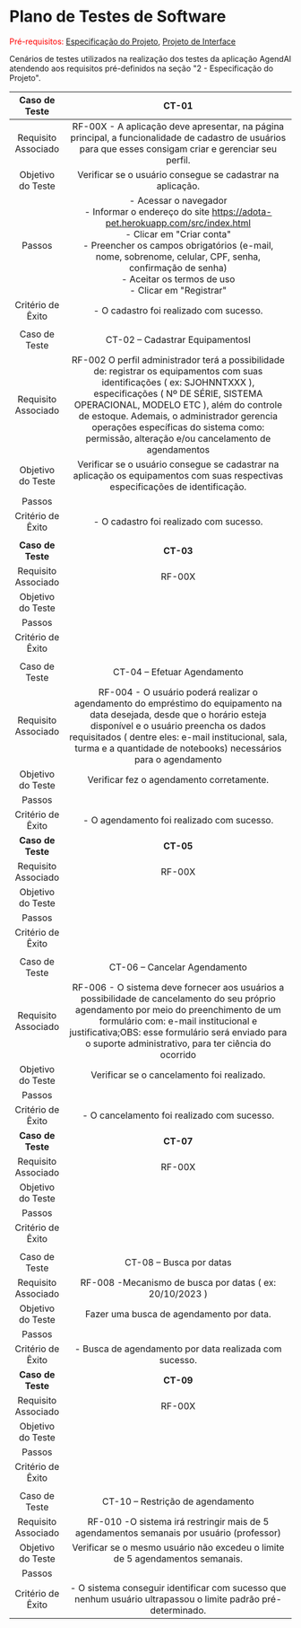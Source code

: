 # Plano de Testes de Software

<span style="color:red">Pré-requisitos: <a href="2-Especificação do Projeto.md"> Especificação do Projeto</a></span>, <a href="3-Projeto de Interface.md"> Projeto de Interface</a>

Cenários de testes utilizados na realização dos testes da aplicação AgendAI atendendo aos requisitos pré-definidos na seção "2 - Especificação do Projeto". 
 
| **Caso de Teste** 	| **CT-01** 	|
|:---:	|:---:	|
|	Requisito Associado 	| RF-00X - A aplicação deve apresentar, na página principal, a funcionalidade de cadastro de usuários para que esses consigam criar e gerenciar seu perfil. |
| Objetivo do Teste 	| Verificar se o usuário consegue se cadastrar na aplicação. |
| Passos 	| - Acessar o navegador <br> - Informar o endereço do site https://adota-pet.herokuapp.com/src/index.html<br> - Clicar em "Criar conta" <br> - Preencher os campos obrigatórios (e-mail, nome, sobrenome, celular, CPF, senha, confirmação de senha) <br> - Aceitar os termos de uso <br> - Clicar em "Registrar" |
|Critério de Êxito | - O cadastro foi realizado com sucesso. |
|  	|  	|
| Caso de Teste	| CT-02 – Cadastrar Equipamentosl|
|	Requisito Associado 	| RF-002 O perfil administrador terá a possibilidade de: registrar os equipamentos com suas identificações ( ex: SJOHNNTXXX ), especificações ( Nº DE SÉRIE, SISTEMA OPERACIONAL, MODELO ETC ), além do controle de estoque. Ademais, o administrador gerencia operações específicas do sistema como: permissão, alteração e/ou cancelamento de agendamentos|
| Objetivo do Teste 	| Verificar se o usuário consegue se cadastrar na aplicação os equipamentos com suas respectivas especificações de identificação. |
| Passos 	|  |
|Critério de Êxito | - O cadastro foi realizado com sucesso. |
|  	|  	|
| **Caso de Teste** 	| **CT-03** 	|
|	Requisito Associado 	| RF-00X  |
| Objetivo do Teste 	|  |
| Passos 	|  |
|Critério de Êxito |  |
|  	|  	|
| Caso de Teste 	| CT-04 – Efetuar Agendamento	|
|Requisito Associado | RF-004	- O usuário poderá realizar o agendamento do empréstimo do equipamento na data desejada, desde que o horário esteja disponível e o usuário preencha os dados requisitados ( dentre eles: e-mail institucional, sala, turma e a quantidade de notebooks) necessários para o agendamento|
| Objetivo do Teste 	| Verificar fez o agendamento corretamente. |
| Passos 	| |
|Critério de Êxito | - O agendamento foi realizado com sucesso. |
| **Caso de Teste** 	| **CT-05** 	|
|	Requisito Associado 	| RF-00X  |
| Objetivo do Teste 	|  |
| Passos 	|  |
|Critério de Êxito |  |
|  	|  	|
| Caso de Teste 	| CT-06 – Cancelar Agendamento	|
|Requisito Associado | RF-006	- O sistema deve fornecer aos usuários a possibilidade de cancelamento do seu próprio agendamento por meio do preenchimento de um formulário com: e-mail institucional e justificativa;OBS: esse formulário será enviado para o suporte administrativo, para ter ciência do ocorrido|
| Objetivo do Teste 	| Verificar se o cancelamento foi realizado. |
| Passos 	| |
|Critério de Êxito | - O cancelamento foi realizado com sucesso. |
| **Caso de Teste** 	| **CT-07** 	|
|	Requisito Associado 	| RF-00X  |
| Objetivo do Teste 	|  |
| Passos 	|  |
|Critério de Êxito |  |
|  	|  	|
| Caso de Teste 	| CT-08 – Busca por datas 	|
|Requisito Associado | RF-008	-Mecanismo de busca por datas ( ex: 20/10/2023 ) |
| Objetivo do Teste 	| Fazer uma busca de agendamento por data. |
| Passos 	| |
|Critério de Êxito | - Busca de agendamento por data realizada com sucesso. |
| **Caso de Teste** 	| **CT-09** 	|
|	Requisito Associado 	| RF-00X  |
| Objetivo do Teste 	|  |
| Passos 	|  |
|Critério de Êxito |  |
|  	|  	|
| Caso de Teste 	| CT-10 – Restrição de agendamento 	|
|Requisito Associado | RF-010	-O sistema irá restringir mais de 5 agendamentos semanais por usuário (professor) |
| Objetivo do Teste 	| Verificar se o mesmo usuário não excedeu o limite de 5 agendamentos semanais. |
| Passos 	| |
|Critério de Êxito | - O sistema conseguir identificar com sucesso que nenhum usuário ultrapassou o limite padrão pré-determinado. |
 

